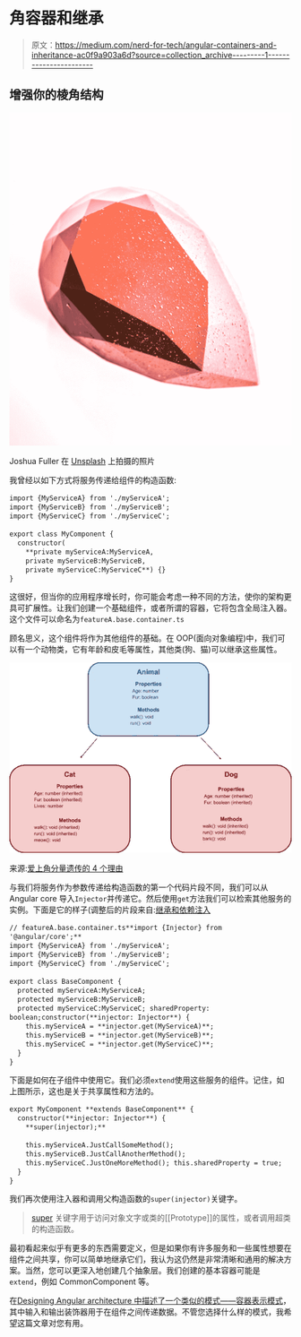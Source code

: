 # 角容器和继承

> 原文：<https://medium.com/nerd-for-tech/angular-containers-and-inheritance-ac0f9a903a6d?source=collection_archive---------1----------------------->

## 增强你的棱角结构

![](img/18ddf122d0e816ff3123ceebc5e908f8.png)

Joshua Fuller 在 [Unsplash](https://unsplash.com?utm_source=medium&utm_medium=referral) 上拍摄的照片

我曾经以如下方式将服务传递给组件的构造函数:

```
import {MyServiceA} from './myServiceA';
import {MyServiceB} from './myServiceB';
import {MyServiceC} from './myServiceC';

export class MyComponent {
  constructor(
    **private myServiceA:MyServiceA, 
    private myServiceB:MyServiceB, 
    private myServiceC:MyServiceC**) {}
}
```

这很好，但当你的应用程序增长时，你可能会考虑一种不同的方法，使你的架构更具可扩展性。让我们创建一个基础组件，或者所谓的容器，它将包含全局注入器。这个文件可以命名为`featureA.base.container.ts`

顾名思义，这个组件将作为其他组件的基础。在 OOP(面向对象编程)中，我们可以有一个动物类，它有年龄和皮毛等属性，其他类(狗、猫)可以继承这些属性。

![](img/e6d74efc9d4e0fa3a433055e1c26e2a2.png)

来源:[爱上角分量遗传的 4 个理由](https://www.bitovi.com/blog/4-reasons-to-fall-in-love-with-angular-component-inheritance)

与我们将服务作为参数传递给构造函数的第一个代码片段不同，我们可以从 Angular core 导入`Injector`并传递它。然后使用`get`方法我们可以检索其他服务的实例。下面是它的样子(调整后的片段来自:[继承和依赖注入](https://stackoverflow.com/questions/39038791/inheritance-and-dependency-injection)

```
// featureA.base.container.ts**import {Injector} from '@angular/core';**
import {MyServiceA} from './myServiceA';
import {MyServiceB} from './myServiceB';
import {MyServiceC} from './myServiceC';

export class BaseComponent {
  protected myServiceA:MyServiceA;
  protected myServiceB:MyServiceB;
  protected myServiceC:MyServiceC; sharedProperty: boolean;constructor(**injector: Injector**) {
    this.myServiceA = **injector.get(MyServiceA)**;
    this.myServiceB = **injector.get(MyServiceB)**;
    this.myServiceC = **injector.get(MyServiceC)**;
  }
}
```

下面是如何在子组件中使用它。我们必须`extend`使用这些服务的组件。记住，如上图所示，这也是关于共享属性和方法的。

```
export MyComponent **extends BaseComponent** {
  constructor(**injector: Injector**) {
    **super(injector);**

    this.myServiceA.JustCallSomeMethod();
    this.myServiceB.JustCallAnotherMethod();
    this.myServiceC.JustOneMoreMethod(); this.sharedProperty = true;
  }
}
```

我们再次使用注入器和调用父构造函数的`super(injector)`关键字。

> [super](https://developer.mozilla.org/en-US/docs/Web/JavaScript/Reference/Operators/super) 关键字用于访问对象文字或类的[[Prototype]]的属性，或者调用超类的构造函数。

最初看起来似乎有更多的东西需要定义，但是如果你有许多服务和一些属性想要在组件之间共享，你可以简单地继承它们，我认为这仍然是非常清晰和通用的解决方案。当然，您可以更深入地创建几个抽象层。我们创建的基本容器可能是`extend`，例如 CommonComponent 等。

在[Designing Angular architecture 中描述了一个类似的模式——容器表示模式](https://indepth.dev/posts/1478/designing-angular-architecture-container-presentation-pattern)，其中输入和输出装饰器用于在组件之间传递数据。不管您选择什么样的模式，我希望这篇文章对您有用。